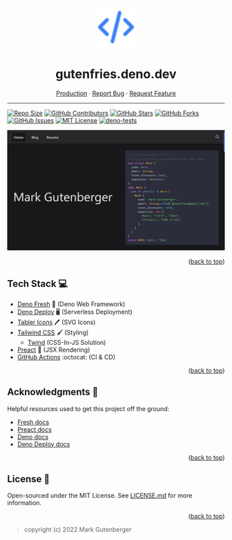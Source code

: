 
<a name="readme-top"></a>
<p align='center'>
 <picture>
  <img width="100" height="100" alt='logo' src='static/images/code.svg'/>
 </picture>
</p>

<div align="center">
  <h1>gutenfries.deno.dev</h1>
  <a href="https://gutenfries.deno.dev">Production</a>
  ·
  <a href="https://github.com/gutenfries/gutenfries.deno.dev/issues">Report Bug</a>
  ·
  <a href="https://github.com/gutenfries/gutenfries.deno.dev/issues">Request Feature</a>
  <hr />
</div>

<!--
*** Thanks for checking out gutenfries.deno.dev. If you have a suggestion
*** that would make this better, please fork the repo and create a pull request
*** or simply open an issue with the tag "enhancement".
*** Don't forget to give the project a star!
*** Thanks again! Now go create something AMAZING! :D
-->

[![Repo Size](https://img.shields.io/github/repo-size/gutenfries/gutenfries.deno.dev)](https://github.com/gutenfries/gutenfries.deno.dev)
[![GitHub Contributors](https://img.shields.io/github/contributors/gutenfries/gutenfries.deno.dev)](https://github.com/gutenfries/gutenfries.deno.dev/graphs/contributors)
[![GitHub Stars](https://img.shields.io/github/stars/gutenfries/gutenfries.deno.dev)](https://github.com/gutenfries/gutenfries.deno.dev/stargazers)
[![GitHub Forks](https://img.shields.io/github/forks/gutenfries/gutenfries.deno.dev)](https://github.com/gutenfries/gutenfries.deno.dev/network/members)
[![GitHub Issues](https://img.shields.io/github/issues/gutenfries/gutenfries.deno.dev.svg)](https://github.com/gutenfries/gutenfries.deno.dev/issues)
[![MIT License](https://img.shields.io/github/license/gutenfries/gutenfries.deno.dev.svg)](https://github.com/gutenfries/gutenfries.deno.dev/blob/main/LICENSE.md)
[![deno-tests](https://github.com/gutenfries/gutenfries.deno.dev/actions/workflows/deno-tests.yml/badge.svg)](https://github.com/gutenfries/gutenfries.deno.dev/actions/workflows/deno-tests.yml)

![screenshot](static/images/screenshot.png)

<p align="right">(<a href="#readme-top">back to top</a>)</p>

## Tech Stack :computer:

* [Deno Fresh](https://fresh.deno.dev/) :lemon: (Deno Web Framework)
* [Deno Deploy](https://deno.com/deploy/) :desktop_computer: (Serverless Deployment)
* [Tabler Icons](https://tabler-icons.io/) :pen: (SVG Icons)
* [Tailwind CSS](https://tailwindcss.com/) :paintbrush: (Styling)
  * [Twind](https://twind.dev/) (CSS-In-JS Solution)
* [Preact](https://preactjs.com/) :page_facing_up: (JSX Rendering)
* [GitHub Actions](https://github.com/features/actions) :octocat: (CI & CD)

<p align="right">(<a href="#readme-top">back to top</a>)</p>

## Acknowledgments :pray:

Helpful resources used to get this project off the ground:

* [Fresh docs](https://fresh.deno.dev/docs)
* [Preact docs](https://preactjs.com/guide/v10/getting-started)
* [Deno docs](https://deno.land/manual)
* [Deno Deploy docs](https://deno.com/deploy/docs)

<p align="right">(<a href="#readme-top">back to top</a>)</p>

## License :page_facing_up:

Open-sourced under the MIT License. See [LICENSE.md](https://github.com/gutenfries/gutenfries.deno.dev/blob/main/LICENSE.md) for more information.

<p align="right">(<a href="#readme-top">back to top</a>)</p>

> copyright (c) 2022 Mark Gutenberger

